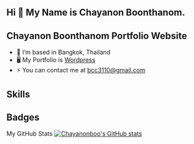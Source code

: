 ## Hi 👋 My Name is Chayanon Boonthanom.
## Chayanon Boonthanom Portfolio Website

- 🔭 I’m based in Bangkok, Thailand
- 🖥️ My Portfolio is [Wordpress](https://chayanonboo.com/)
- ⚡ You can contact me at bcc3110@gmail.com

## Skills

## Badges
My GitHub Stats
[![Chayanonboo's GitHub stats](https://github-readme-stats.vercel.app/api?username=Chayanonboo)](https://github.com/anuraghazra/github-readme-stats)


          

